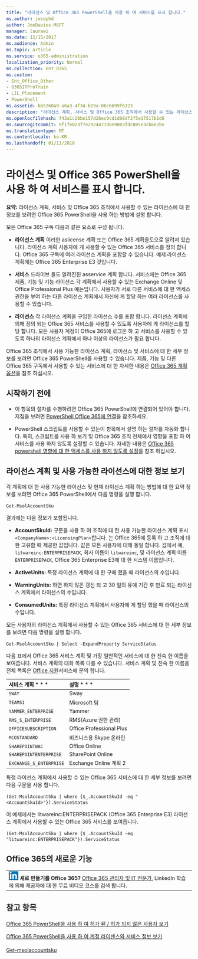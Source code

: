 ```yaml
---
title: "라이선스 및 Office 365 PowerShell을 사용 하 여 서비스를 표시 합니다."
ms.author: josephd
author: JoeDavies-MSFT
manager: laurawi
ms.date: 12/15/2017
ms.audience: Admin
ms.topic: article
ms.service: o365-administration
localization_priority: Normal
ms.collection: Ent_O365
ms.custom:
- Ent_Office_Other
- O365ITProTrain
- LIL_Placement
- PowerShell
ms.assetid: bb5260a9-a6a3-4f34-b19a-06c6699f6723
description: "라이선스 계획, 서비스 및 Office 365 조직에서 사용할 수 있는 라이선스에 대 한 정보를 보려면 Office 365 PowerShell을 사용 하는 방법에 설명 합니다."
ms.openlocfilehash: f43a1c20be157d26ec9cd1d98df2f5e17517b1d6
ms.sourcegitcommit: 9f1fe023f7e2924477d6e9003fdc805e3cb6e2be
ms.translationtype: MT
ms.contentlocale: ko-KR
ms.lasthandoff: 01/11/2018
---
```

# <a name="view-licenses-and-services-with-office-365-powershell"></a>라이선스 및 Office 365 PowerShell을 사용 하 여 서비스를 표시 합니다.

**요약:** 라이선스 계획, 서비스 및 Office 365 조직에서 사용할 수 있는 라이선스에 대 한 정보를 보려면 Office 365 PowerShell을 사용 하는 방법에 설명 합니다.
  
모든 Office 365 구독 다음과 같은 요소로 구성 됩니다.
- **라이선스 계획** 이러한 aslicense 계획 또는 Office 365 계획을도으로 알려져 있습니다. 라이선스 계획 사용자에 게 사용할 수 있는 Office 365 서비스를 정의 합니다. Office 365 구독에 여러 라이선스 계획을 포함할 수 있습니다. 예제 라이선스 계획에는 Office 365 Enterprise E3 것입니다.
    
- **서비스** 드라이브 들도 알려진된 asservice 계획 합니다. 서비스에는 Office 365 제품, 기능 및 기능 라이선스 각 계획에서 사용할 수 있는 Exchange Online 및 Office Professional Plus 예는입니다. 사용자가 서로 다른 서비스에 대 한 액세스 권한을 부여 하는 다른 라이선스 계획에서 자신에 게 할당 하는 여러 라이선스를 사용할 수 있습니다.
    
- **라이선스** 각 라이선스 계획을 구입한 라이선스 수를 포함 합니다. 라이선스 계획에 의해 정의 되는 Office 365 서비스를 사용할 수 있도록 사용자에 게 라이선스를 할당 합니다. 모든 사용자 계정이 Office 365에 로그온 하 고 서비스를 사용할 수 있도록 하나의 라이선스 계획에서 하나 이상의 라이선스가 필요 합니다.
    
Office 365 조직에서 사용 가능한 라이선스 계획, 라이선스 및 서비스에 대 한 세부 정보를 보려면 Office 365 PowerShell를 사용할 수 있습니다. 제품, 기능 및 다른 Office 365 구독에서 사용할 수 있는 서비스에 대 한 자세한 내용은 [Office 365 계획 옵션](https://go.microsoft.com/fwlink/p/?LinkId=691147)을 참조 하십시오.
## <a name="before-you-begin"></a>시작하기 전에
<a name="RTT"> </a>

- 이 항목의 절차를 수행하려면 Office 365 PowerShell에 연결되어 있어야 합니다. 지침을 보려면 [PowerShell Office 365에 연결](connect-to-office-365-powershell.md)을 참조하세요.
    
- PowerShell 스크립트를 사용할 수 있는이 항목에서 설명 하는 절차를 자동화 합니다. 특히, 스크립트를 사용 하 보기 및 Office 365 조직 전체에서 영향을 포함 하 여 서비스를 사용 하지 않도록 설정할 수 있습니다. 자세한 내용은 [Office 365 powershell 영향에 대 한 액세스를 사용 하지 않도록 설정](disable-access-to-sway-with-office-365-powershell.md)을 참조 하십시오.
    
## <a name="view-information-about-licensing-plans-and-the-available-licenses"></a>라이선스 계획 및 사용 가능한 라이선스에 대한 정보 보기
<a name="ShortVersion"> </a>

각 계획에 대 한 사용 가능한 라이선스 및 현재 라이선스 계획 하는 방법에 대 한 요약 정보를 보려면 Office 365 PowerShell에서 다음 명령을 실행 합니다.
  
```
Get-MsolAccountSku
```

결과에는 다음 정보가 포함됩니다.
  
- **AccountSkuId:** 구문을 사용 하 여 조직에 대 한 사용 가능한 라이선스 계획 표시 `<CompanyName>:<LicensingPlan>`합니다.  _<CompanyName>_ 는 Office 365에 등록 하 고 조직에 대 한 고유함 때 제공한 값입니다. _<LicensingPlan>_ 값은 모든 사용자에 대해 동일 합니다. 값에서 예, `litwareinc:ENTERPRISEPACK`, 회사 이름이 `litwareinc`, 및 라이선스 계획 이름 `ENTERPRISEPACK`, Office 365 Enterprise E3에 대 한 시스템 이름입니다.
    
- **ActiveUnits:** 특정 라이선스 계획에 대 한 구매 했을 때 라이선스의 수입니다.
    
- **WarningUnits:** 하면 하지 않은 갱신 되 고 30 일의 유예 기간 후 만료 되는 라이선스 계획에서 라이선스의 수입니다.
    
- **ConsumedUnits:** 특정 라이선스 계획에서 사용자에 게 할당 했을 때 라이선스의 수입니다.
    
모든 사용자의 라이선스 계획에서 사용할 수 있는 Office 365 서비스에 대 한 세부 정보를 보려면 다음 명령을 실행 합니다.
  
```
Get-MsolAccountSku | Select -ExpandProperty ServiceStatus
```

다음 표에서 Office 365 서비스 계획 및 가장 일반적인 서비스에 대 한 친숙 한 이름을 보여줍니다. 서비스 계획의 대화 목록 다를 수 있습니다. 서비스 계획 및 친숙 한 이름을 전체 목록은 [Office 지원](https://support.office.com/home/contact)서비스에 문의 합니다.
  
|서비스 계획 * * *|설명 * * *|
|:-----|:-----|
| `SWAY` <br/> |Sway  <br/> |
| `TEAMS1` <br/> |Microsoft 팀  <br/> |
| `YAMMER_ENTERPRISE` <br/> |Yammer  <br/> |
| `RMS_S_ENTERPRISE` <br/> |RMS(Azure 권한 관리)  <br/> |
| `OFFICESUBSCRIPTION` <br/> |Office Professional Plus  <br/> |
| `MCOSTANDARD` <br/> |비즈니스용 Skype 온라인  <br/> |
| `SHAREPOINTWAC` <br/> |Office Online  <br/> |
| `SHAREPOINTENTERPRISE` <br/> |SharePoint Online  <br/> |
| `EXCHANGE_S_ENTERPRISE` <br/> |Exchange Online 계획 2  <br/> |
   
특정 라이선스 계획에서 사용할 수 있는 Office 365 서비스에 대 한 세부 정보를 보려면 다음 구문을 사용 합니다.
  
```
(Get-MsolAccountSku | where {$_.AccountSkuId -eq " <AccountSkuId>"}).ServiceStatus
```

이 예제에서는 litwareinc:ENTERPRISEPACK (Office 365 Enterprise E3) 라이선스 계획에서 사용할 수 있는 Office 365 서비스를 보여줍니다.
  
```
(Get-MsolAccountSku | where {$_.AccountSkuId -eq "litwareinc:ENTERPRISEPACK"}).ServiceStatus
```

## <a name="new-to-office-365"></a>Office 365의 새로운 기능
<a name="ShortVersion"> </a>

||
|:-----|
|![LinkedIn 학습에 대 한 짧은 아이콘](images/d547e1cb-7c66-422b-85be-7e7db2a9cf97.png) **새로 만들기를 Office 365?**         [Office 365 관리자 및 IT 전문가](https://support.office.com/article/Office-365-admin-and-IT-pro-courses-68cc9b95-0bdc-491e-a81f-ee70b3ec63c5), LinkedIn 학습에 의해 제공자에 대 한 무료 비디오 코스를 검색 합니다. |
   
## <a name="see-also"></a>참고 항목
<a name="ShortVersion"> </a>

#### 

[Office 365 PowerShell을 사용 하 여 허가 된 / 허가 되지 않은 사용자 보기](view-licensed-and-unlicensed-users-with-office-365-powershell.md)
  
[Office 365 PowerShell을 사용 하 여 계정 라이센스와 서비스 정보 보기](view-account-license-and-service-details-with-office-365-powershell.md)
#### 

[Get-msolaccountsku](https://go.microsoft.com/fwlink/p/?LinkId=691549)

